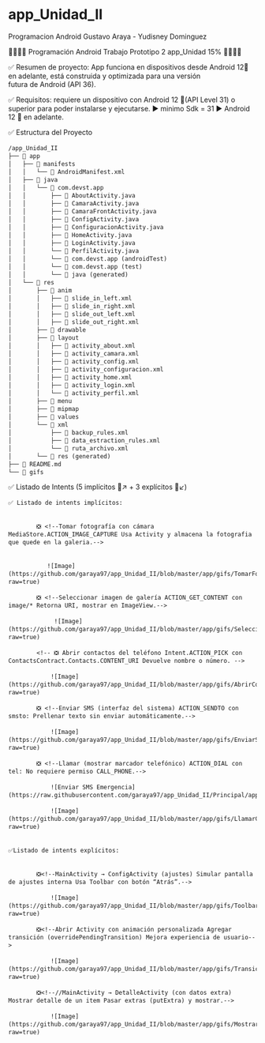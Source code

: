 # app_Unidad_II

Programacion Android Gustavo Araya - Yudisney Dominguez

📱📱📱📱 Programación Android Trabajo Prototipo 2 app_Unidad 15% 📱📱📱📱

✅ Resumen de proyecto: App funciona en dispositivos desde Android 12🤖 en adelante, está construida y optimizada para una versión  
futura de Android (API 36).

✅ Requisitos: requiere un dispositivo con Android 12 🤖(API Level 31) o superior para poder instalarse y ejecutarse.
▶ minimo Sdk = 31
▶ Android 12 🤖 en adelante.

✅ Estructura del Proyecto

```text
/app_Unidad_II
├── 📁 app
│   ├── 📁 manifests
│   │   └── 📜 AndroidManifest.xml
│   ├── 📁 java
│   │   └── 📁 com.devst.app
│   │       ├── 📜 AboutActivity.java
│   │       ├── 📜 CamaraActivity.java
│   │       ├── 📜 CamaraFrontActivity.java
│   │       ├── 📜 ConfigActivity.java
│   │       ├── 📜 ConfiguracionActivity.java
│   │       ├── 📜 HomeActivity.java
│   │       ├── 📜 LoginActivity.java
│   │       └── 📜 PerfilActivity.java
│   │       └── 📁 com.devst.app (androidTest)
│   │       └── 📁 com.devst.app (test)
│   │       └── 📁 java (generated)
│   └── 📁 res
│       ├── 📁 anim
│       │   ├── 📜 slide_in_left.xml
│       │   ├── 📜 slide_in_right.xml
│       │   ├── 📜 slide_out_left.xml
│       │   ├── 📜 slide_out_right.xml
│       ├── 📁 drawable
│       ├── 📁 layout
│       │   ├── 📜 activity_about.xml
│       │   ├── 📜 activity_camara.xml
│       │   ├── 📜 activity_config.xml
│       │   ├── 📜 activity_configuracion.xml
│       │   ├── 📜 activity_home.xml
│       │   ├── 📜 activity_login.xml
│       │   └── 📜 activity_perfil.xml
│       ├── 📁 menu
│       ├── 📁 mipmap
│       ├── 📁 values
│       └── 📁 xml
│           ├── 📜 backup_rules.xml
│           ├── 📜 data_estraction_rules.xml
│           └── 📜 ruta_archivo.xml
│       └── 📁 res (generated)
├── 📜 README.md
└── 📁 gifs
```

✅ Listado de Intents (5 implícitos 📱↗ + 3 explícitos 📱↙)

    ✅ Listado de intents implícitos:


            ❎ <!--Tomar fotografía con cámara MediaStore.ACTION_IMAGE_CAPTURE Usa Activity y almacena la fotografia que quede en la galeria.-->

                
               ![Image](https://github.com/garaya97/app_Unidad_II/blob/master/app/gifs/TomarFotografiaCamara.gif?raw=true)

            ❎ <!--Seleccionar imagen de galería ACTION_GET_CONTENT con image/* Retorna URI, mostrar en ImageView.-->
               
                 ![Image](https://github.com/garaya97/app_Unidad_II/blob/master/app/gifs/SeleccionarImageGaleria.gif?raw=true)

            <!-- ❎ Abrir contactos del teléfono Intent.ACTION_PICK con ContactsContract.Contacts.CONTENT_URI Devuelve nombre o número. -->

                ![Image](https://github.com/garaya97/app_Unidad_II/blob/master/app/gifs/AbrirContactoEmergencia.gif?raw=true)

            ❎ <!--Enviar SMS (interfaz del sistema) ACTION_SENDTO con smsto: Prellenar texto sin enviar automáticamente.-->
                
                ![Image](https://github.com/garaya97/app_Unidad_II/blob/master/app/gifs/EnviarSMSEmergencia.gif?raw=true)

            ❎ <!--Llamar (mostrar marcador telefónico) ACTION_DIAL con tel: No requiere permiso CALL_PHONE.-->

                ![Enviar SMS Emergencia](https://raw.githubusercontent.com/garaya97/app_Unidad_II/Principal/app/gifs/EnviarSMSEmergencia.gif)

                ![Image](https://github.com/garaya97/app_Unidad_II/blob/master/app/gifs/LlamarContactoEmergencia.gif?raw=true)


    ✅Listado de intents explícitos:


            ❎<!--MainActivity → ConfigActivity (ajustes) Simular pantalla de ajustes interna Usa Toolbar con botón “Atrás”.-->

                ![Image](https://github.com/garaya97/app_Unidad_II/blob/master/app/gifs/ToolbarVolverAtras.gif?raw=true)

            ❎<!--Abrir Activity con animación personalizada Agregar transición (overridePendingTransition) Mejora experiencia de usuario-->

                ![Image](https://github.com/garaya97/app_Unidad_II/blob/master/app/gifs/TransicionNosotros.gif?raw=true)

            ❎<!--//MainActivity → DetalleActivity (con datos extra) Mostrar detalle de un item Pasar extras (putExtra) y mostrar.-->

                ![Image](https://github.com/garaya97/app_Unidad_II/blob/master/app/gifs/MostrarDatosputExtra.gif?raw=true)

